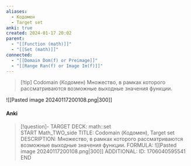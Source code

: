 ```yaml
---
aliases:
  - Кодомен
  - Target set
anki: true
created: 2024-01-17 20:02
parent:
  - "[[Function (math)]]"
  - "[[Set (math)]]"
connected:
  - "[[Domain Dom(f) or Preimage]]"
  - "[[Range Ran(f) or Image Im(f)]]"
---
```


> [!tip] Codomain (Кодомен)
Множество, в рамках которого рассматриваются возможные выходные значения функции.

![[Pasted image 20240117200108.png|300]]

#### Anki
> [!question]-
TARGET DECK: math::set  
START
Math_TWO_side
TITLE: Codomain (Кодомен), Target set
DESCRIPTION: Множество, в рамках которого рассматриваются возможные выходные значения функции.
FORMULA: ![[Pasted image 20240117200108.png|300]]
ADDITIONAL:
ID: 1706040595541
END












